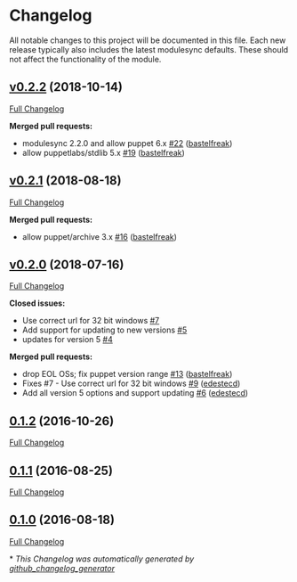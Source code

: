 # Changelog

All notable changes to this project will be documented in this file.
Each new release typically also includes the latest modulesync defaults.
These should not affect the functionality of the module.

## [v0.2.2](https://github.com/voxpupuli/puppet-winlogbeat/tree/v0.2.2) (2018-10-14)

[Full Changelog](https://github.com/voxpupuli/puppet-winlogbeat/compare/v0.2.1...v0.2.2)

**Merged pull requests:**

- modulesync 2.2.0 and allow puppet 6.x [\#22](https://github.com/voxpupuli/puppet-winlogbeat/pull/22) ([bastelfreak](https://github.com/bastelfreak))
- allow puppetlabs/stdlib 5.x [\#19](https://github.com/voxpupuli/puppet-winlogbeat/pull/19) ([bastelfreak](https://github.com/bastelfreak))

## [v0.2.1](https://github.com/voxpupuli/puppet-winlogbeat/tree/v0.2.1) (2018-08-18)

[Full Changelog](https://github.com/voxpupuli/puppet-winlogbeat/compare/v0.2.0...v0.2.1)

**Merged pull requests:**

- allow puppet/archive 3.x [\#16](https://github.com/voxpupuli/puppet-winlogbeat/pull/16) ([bastelfreak](https://github.com/bastelfreak))

## [v0.2.0](https://github.com/voxpupuli/puppet-winlogbeat/tree/v0.2.0) (2018-07-16)

[Full Changelog](https://github.com/voxpupuli/puppet-winlogbeat/compare/0.1.2...v0.2.0)

**Closed issues:**

- Use correct url for 32 bit windows [\#7](https://github.com/voxpupuli/puppet-winlogbeat/issues/7)
- Add support for updating to new versions [\#5](https://github.com/voxpupuli/puppet-winlogbeat/issues/5)
- updates for version 5 [\#4](https://github.com/voxpupuli/puppet-winlogbeat/issues/4)

**Merged pull requests:**

- drop EOL OSs; fix puppet version range [\#13](https://github.com/voxpupuli/puppet-winlogbeat/pull/13) ([bastelfreak](https://github.com/bastelfreak))
- Fixes \#7 - Use correct url for 32 bit windows [\#9](https://github.com/voxpupuli/puppet-winlogbeat/pull/9) ([edestecd](https://github.com/edestecd))
- Add all version 5 options and support updating [\#6](https://github.com/voxpupuli/puppet-winlogbeat/pull/6) ([edestecd](https://github.com/edestecd))

## [0.1.2](https://github.com/voxpupuli/puppet-winlogbeat/tree/0.1.2) (2016-10-26)

[Full Changelog](https://github.com/voxpupuli/puppet-winlogbeat/compare/0.1.1...0.1.2)

## [0.1.1](https://github.com/voxpupuli/puppet-winlogbeat/tree/0.1.1) (2016-08-25)

[Full Changelog](https://github.com/voxpupuli/puppet-winlogbeat/compare/0.1.0...0.1.1)

## [0.1.0](https://github.com/voxpupuli/puppet-winlogbeat/tree/0.1.0) (2016-08-18)

[Full Changelog](https://github.com/voxpupuli/puppet-winlogbeat/compare/d357830d8edb56db7878c839e260eb25536f6208...0.1.0)



\* *This Changelog was automatically generated by [github_changelog_generator](https://github.com/github-changelog-generator/github-changelog-generator)*
